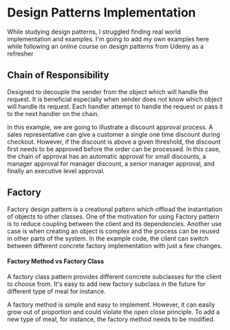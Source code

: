 # Design Patterns Implementation
While studying design patterns, I struggled finding real world implementation and examples. I'm going to add my own examples here while following an online course on design patterns from Udemy as a refresher

## Chain of Responsibility
Designed to decouple the sender from the object which will handle  the request. It is beneficial 
especially when sender does not know which object will handle its request. Each handler attempt
to handle the request or pass it to the next handler on the chain.

In this example, we are going to illustrate a discount approval process. A sales representative can give a customer a single
one time discount during checkout. However, if the discount is above a given threshold, the discount first needs to be approved
before the order can be processed. In this case, the chain of approval has an automatic approval for small discounts, a manager
 approval for manager discount, a senior manager approval, and finally an executive level approval.

## Factory
Factory design pattern is a creational pattern which offload the instantiation of objects to other classes.
One of the motivation for using Factory pattern is to reduce coupling between the client and its dependencies.
Another use case is when creating an object is complex and the process can be reused in other parts of the system.
In the example code, the client can switch between different concrete factory implementation with just a few changes.

#### Factory Method vs Factory Class
A factory class pattern provides different concrete subclasses for the client to choose from. It's easy to add new factory subclass
 in the future for different type of meal for instance.
 
 A factory method is simple and easy to implement. However, it can easily grow out of proportion and could violate the open 
 close principle. To add a new type of meal, for instance, the factory method needs to be modified.

